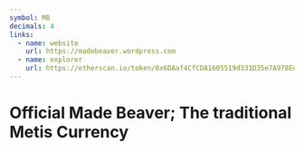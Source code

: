 ```yaml
---
symbol: MB
decimals: 4
links:
  - name: website
    url: https://madebeaver.wordpress.com
  - name: explorer
    url: https://etherscan.io/token/0x6DAaf4CfCDA1605519d331D35e7A978Ee71327cf
---
```


# Official Made Beaver; The traditional Metis Currency
